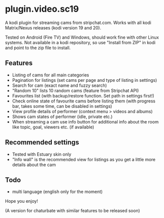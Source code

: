 # plugin.video.sc19

A kodi plugin for streaming cams from stripchat.com. Works with all kodi Matrix/Nexus releases (kodi version 19 and 20).

Tested on Android (Fire TV) and Windows, should work fine with other Linux systems. Not available in a kodi repository, so use "Install from ZIP" in kodi and point to the zip file to install.

## Features

- Listing of cams for all main categories
- Pagination for listings (set cams per page and type of listing in settings)
- Search for cam (exact name and fuzzy search)
- "Random 10" lists 10 random cams (feature from Stripchat API)
- Favourites list (with backup/restore function. Set path in settings first!)
- Check online state of favourite cams before listing them (with progress bar, takes some time, can be disabled in settings)
- View profile details of performer (context menu > videos and albums)
- Shows cam states of performer (idle, private etc.)
- When streaming a cam use info button for additional info about the room like topic, goal, viewers etc. (if available)

## Recommended settings

- Tested with Estuary skin only
- "Info wall" is the recommended view for listings as you get a little more details about the cam

## Todo

- multi language (english only for the moment)

Hope you enjoy!

(A version for chaturbate with similar features to be released soon)
